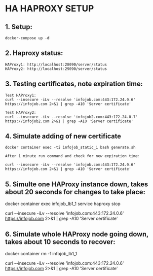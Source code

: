 # HA HAPROXY SETUP

## 1. Setup:
```shell
docker-compose up -d
```

## 2. Haproxy status:
```shell
HAProxy1: http://localhost:28090/server/status
HAProxy2: http://localhost:29090/server/status
```

## 3. Testing certificates, note expiration time:
```shell
Test HAProxy1:
curl --insecure -iLv --resolve 'infojob.com:443:172.24.0.6' https://infojob.com 2>&1 | grep -A10 'Server certificate'

Test HAProxy2:
curl --insecure -iLv --resolve 'infojob2.com:443:172.24.0.7' https://infojob2.com 2>&1 | grep -A10 'Server certificate'
```

## 4. Simulate adding of new certificate
```shell
docker container exec -ti infojob_static_1 bash generate.sh

After 1 minute run command and check for new expiration time:

curl --insecure -iLv --resolve 'infojob.com:443:172.24.0.6' https://infojob.com 2>&1 | grep -A10 'Server certificate'
```
## 5. Simulte one HAProxy instance down, takes about 20 seconds for changes to take place:
docker container exec infojob_lb1_1 service haproxy stop

curl --insecure -iLv --resolve 'infojob.com:443:172.24.0.6' https://infojob.com 2>&1 | grep -A10 'Server certificate'

## 6. Simulate whole HAProxy node going down, takes about 10 seconds to recover:
docker container rm -f infojob_lb1_1

curl --insecure -iLv --resolve 'infojob.com:443:172.24.0.6' https://infojob.com 2>&1 | grep -A10 'Server certificate'

